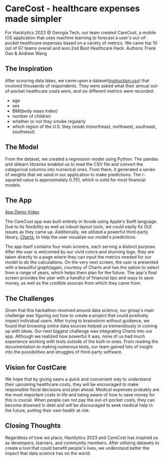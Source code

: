 # CareCost - healthcare expenses made simpler

For Hacklytics 2023 @ Georgia Tech, our team created CareCost, a mobile iOS application that uses machine learning to forecast a user's out-of-pocket healthcare expenses based on a variety of metrics. We came top 10 out of 67 teams overall and won 2nd Best Healthcare Hack. Authors: Frank Gao & Andrew Wang

## The Inspiration

After scouring data lakes, we came upon a dataset([instruction.csv](https://github.com/frankg0485/carecost/blob/main/insurance.csv)) that involved thousands of respondents. They were asked what their annual out-of-pocket healthcare costs were, and six different metrics were recorded:
* age
* sex
* BMI(body mass index)
* number of children
* whether or not they smoke regularly
* which region of the U.S. they reside in(northeast, northwest, southeast, southwest)

## The Model

From the dataset, we created a regression model using Python. The pandas and sklearn libraries enabled us to read the CSV file and convert the categorical columns into numerical ones.  From there, it generated a series of weights that we used in our application to make predictions. The r-squared value is approximately 0.751, which is solid for most financial models.

## The App

[App Demo Video](https://drive.google.com/file/d/1xh0ovouedBrqT030aVysNWF5OVIerT9n/view?usp=share_link)

The CareCost app was built entirely in Xcode using Apple's Swift language. Due to its flexibility as well as robust layout tools, we could easily fix GUI issues as they came up. Additionally, we utilized a powerful third-party library, [Charts](https://github.com/danielgindi/Charts), to help the user visualize our model's predictions.

The app itself contains four main screens, each serving a distinct purpose. After the user is welcomed by our vivid colors and stunning logo, they are taken directly to a page where they can input the metrics needed for our model to do the calculations. On the very next screen, the user is presented with a beautiful graph(again, courtesy of Charts and has the option to select from a range of years, which helps them plan for the future. The app's final screen provides the user with a handful of financial tips and ways to save money, as well as the credible sources from which they came from.

## The Challenges

Given that this hackathon revolved around data science, our group's main challenge was figuring out how to create a project that could positively impact individual users. After trying to brainstorm without guidance, we found that browsing online data sources helped us tremendously in coming up with ideas. Our next biggest challenge was integrating Charts into our app. Although we realized how powerful it was, none of us had much experience working with tools outside of the built-in ones. From reading the documentation to making numerous tests, our team gained lots of insight into the possibilities and struggles of third-party software.

## Vision for CostCare

We hope that by giving users a quick and convenient way to understand their upcoming healthcare costs, they will be encouraged to make responsible fiscal decisions and plan ahead. Medical expenses probably are the most important costs in life and being aware of how to save money for this is crucial. When people can not pay the out-of-pocket costs, they can become drowned in debt and will be discouraged to seek medical help in the future, putting their own health at risk. 


## Closing Thoughts

Regardless of how we place, Hacklytics 2023 and CareCost has inspired us as developers, learners, and community members. After utilizing datasets to create a tool that could benefit people's lives, we understand better the impact that data science has on the world.  
